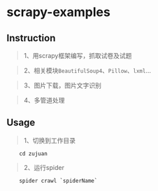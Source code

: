 # scrapy-examples
## Instruction
>1、用scrapy框架编写，抓取试卷及试题

>2、相关模块`BeautifulSoup4`、`Pillow`、`lxml`...

>3、图片下载，图片文字识别

>4、多管道处理

## Usage
>1、切换到工作目录

```
    cd zujuan
```

>2、运行spider

```
    spider crawl `spiderName`
```
